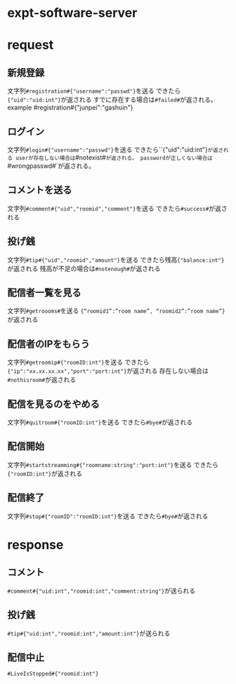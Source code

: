 # expt-software-server

# request
## 新規登録
文字列`#registration#{"username":"passwd"}`を送る
できたら`{"uid":"uid:int"}`が返される
すでに存在する場合は`#failed#`が返される。
example
#registration#{"junpei":"gashuin"}
## ログイン
文字列`#login#{"username":"passwd"}`を送る
できたら``{"uid":"uid:int"}`が返される
userが存在しない場合は`#notexist#`が返される。
passwordが正しくない場合は`#wrongpasswd#`が返される。

## コメントを送る
文字列`#comment#{"uid","roomid","comment"}`を送る
できたら`#success#`が返される

## 投げ銭
文字列`#tip#{"uid","roomid","amount"}`を送る
できたら残高`{"balance:int"}`が返される
残高が不足の場合は`#notenough#`が返される

## 配信者一覧を見る
文字列`#getroooms#`を送る
`{“roomid1”:”room name”, “roomid2”:”room name”}`が返される

## 配信者のIPをもらう
文字列`#getroomip#{"roomID:int"}`を送る
できたら`{"ip":"xx.xx.xx.xx","port":"port:int"}`が返される
存在しない場合は`#nothisroom#`が返される

## 配信を見るのをやめる
文字列`#quitroom#{"roomID:int"}`を送る
できたら`#bye#`が返される

## 配信開始
文字列`#startstreamming#{"roomname:string":"port:int"}`を送る
できたら`{"roomID:int"}`が返される
## 配信終了
文字列`#stop#{"roomID":"roomID:int"}`を送る
できたら`#bye#`が返される

# response
## コメント
`#comment#{"uid:int","roomid:int","comment:string"}`が送られる

## 投げ銭
`#tip#{"uid:int","roomid:int","amount:int"}`が送られる

## 配信中止
`#LiveIsStopped#{"roomid:int"}`

